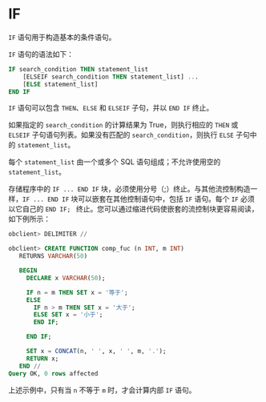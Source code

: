 IF 
=======================

`IF` 语句用于构造基本的条件语句。

`IF` 语句的语法如下：

```sql
IF search_condition THEN statement_list
    [ELSEIF search_condition THEN statement_list] ...
    [ELSE statement_list]
END IF
```



`IF` 语句可以包含 `THEN`、`ELSE` 和 `ELSEIF` 子句，并以 `END IF` 终止。

如果指定的 `search_condition` 的计算结果为 True，则执行相应的 `THEN` 或 `ELSEIF` 子句语句列表。如果没有匹配的 `search_condition`，则执行 `ELSE` 子句中的 `statement_list`。

每个 `statement_list` 由一个或多个 SQL 语句组成；不允许使用空的 `statement_list`。

存储程序中的 `IF ... END IF` 块，必须使用分号（;）终止。与其他流控制构造一样，`IF ... END IF` 块可以嵌套在其他控制语句中，包括 `IF` 语句。每个 `IF` 必须以它自己的 `END IF; ` 终止。您可以通过缩进代码使嵌套的流控制块更容易阅读，如下例所示：

```sql
obclient> DELIMITER //

obclient> CREATE FUNCTION comp_fuc (n INT, m INT)
   RETURNS VARCHAR(50)

   BEGIN
     DECLARE x VARCHAR(50);

     IF n = m THEN SET x = '等于';
     ELSE
       IF n > m THEN SET x = '大于';
       ELSE SET x = '小于';
       END IF;

     END IF;

     SET x = CONCAT(n, ' ', x, ' ', m, '.');
     RETURN x;
   END //
Query OK, 0 rows affected
```



上述示例中，只有当 `n` 不等于 `m` 时，才会计算内部 `IF` 语句。
